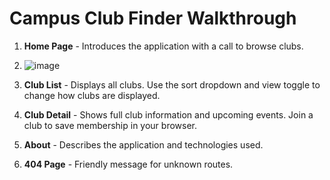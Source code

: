 # Campus Club Finder Walkthrough

1. **Home Page** - Introduces the application with a call to browse clubs.
2. ![image](https://github.com/user-attachments/assets/b2dc5d41-6e26-4fd8-869b-8174552a6015)

3. **Club List** - Displays all clubs. Use the sort dropdown and view toggle to change how clubs are displayed.
4. **Club Detail** - Shows full club information and upcoming events. Join a club to save membership in your browser.
5. **About** - Describes the application and technologies used.
6. **404 Page** - Friendly message for unknown routes.
